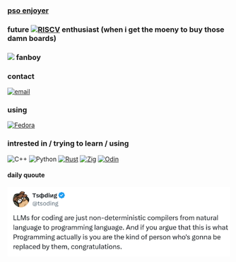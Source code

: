 ### [pso enjoyer](https://github.com/r4qq/pso-crazy-man)<br>
### future [![RISCV](https://img.shields.io/badge/RISCV-283272.svg?style=flat-square&logo=RISC-V&logoColor=white)](https://riscv.org/) enthusiast (when i get the moeny to buy those damn boards)
### ![](https://img.shields.io/badge/AMD-ED1C24.svg?style=flat-square&logo=AMD&logoColor=white) fanboy

### contact
[![email](https://img.shields.io/badge/Email-D14836?logo=gmail&logoColor=white)](mailto:r4qq@duck.com) 

### using 
[![Fedora](https://img.shields.io/badge/Fedora-51A2DA?logo=fedora&logoColor=fff)](#)

### intrested in / trying to learn / using
![C++](https://img.shields.io/badge/c++-%2300599C.svg?style=flat-square&logo=c%2B%2B&logoColor=white) ![Python](https://img.shields.io/badge/python-3670A0?style=flat-square&logo=python&logoColor=ffdd54) [![Rust](https://img.shields.io/badge/Rust-%23000000.svg?e&logo=rust&logoColor=white)](#) [![Zig](https://img.shields.io/badge/Zig-F7A41D?logo=zig&logoColor=fff)](#) [![Odin](https://custom-icon-badges.demolab.com/badge/Odin-1E5184?logo=odinlang)](#)




#### daily quoute

![img](/images/quote.png)
